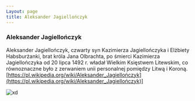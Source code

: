 ```yaml
---
Layout: page
title: Aleksander Jagiellończyk
---
```

### Aleksander Jagiellończyk
Aleksander Jagiellończyk, czwarty syn Kazimierza Jagiellończyka i Elżbiety Habsburżanki, brat króla Jana Olbrachta, po śmierci Kazimierza Jagiellończyka od 20 lipca 1492 r. władał Wielkim Księstwem Litewskim, co równoznaczne było z zerwaniem unii personalnej pomiędzy Litwą i Koroną.
[https://pl.wikipedia.org/wiki/Aleksander_Jagiellończyk](https://pl.wikipedia.org/wiki/Aleksander_Jagiellończyk)]

![xd](https://s.ciekawostkihistoryczne.pl/uploads/2018/11/Alaksandar._Аляксандар_1645.jpg)